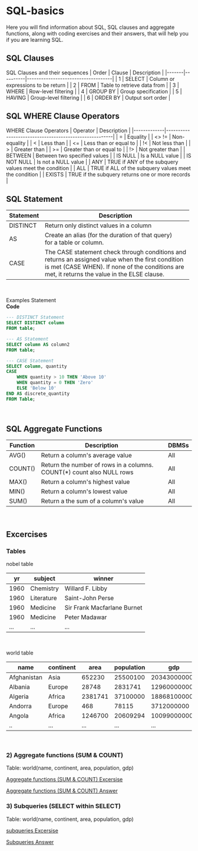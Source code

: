 # SQL-basics

Here you will find information about SQL, SQL clauses and aggregate functions, along with coding exercises and their answers, that will help you if you are learning SQL.


## SQL Clauses

SQL Clauses and their sequences 
| Order | Clause   | Description                        |
|-------|----------|------------------------------------|
| 1     | SELECT   | Column or expressions to be return |
| 2     | FROM     | Table to retrieve data from        |
| 3     | WHERE    | Row-level filtering                |
| 4     | GROUP BY | Group specification                |
| 5     | HAVING   | Group-level filtering              |
| 6     | ORDER BY | Output sort order                  |
<br>

## SQL WHERE Clause Operators

WHERE Clause Operators
| Operator    | Description                                           |
|-------------|-------------------------------------------------------|
| =           | Equality                                              |
| <> !=       | Non-equality                                          |
| <           | Less than                                             |
| <=          | Less than or equal to                                 |
| !<          | Not less than                                         |
| >           | Greater than                                          |
| >=          | Greater than or equal to                              |
| !>          | Not greater than                                      |
| BETWEEN     | Between two specified values                          |
| IS NULL     | Is a NULL value                                       |
| IS NOT NULL | Is not a NULL value                                   |
| ANY         | TRUE if ANY of the subquery values meet the condition |
| ALL         | TRUE if ALL of the subquery values meet the condition |
| EXISTS      | TRUE if the subquery returns one or more records      |
<br>

## SQL Statement

| Statement | Description |
|---|---|
| DISTINCT | Return only distinct values in a column |
| AS | Create an alias (for the duration of that query) <br>for a table or column. |
| CASE | The CASE statement check through conditions and <br>returns an assigned value when the first condition <br>is met (CASE WHEN). If none of the conditions are <br>met, it returns the value in the ELSE clause. |
<br>

Examples Statement<br>
**Code** <br>
```SQL
--- DISTINCT Statement
SELECT DISTINCT column 
FROM table;

--- AS Statement
SELECT column AS column2 
FROM table;

--- CASE Statement
SELECT column, quantity
CASE
    WHEN quantity > 10 THEN 'Above 10'
    WHEN quantity = 0 THEN 'Zero'
    ELSE 'Below 10'
END AS discrete_quantity
FROM Table;
```
<br>

## SQL Aggregate Functions 

| Function | Description                                                            | DBMSs |
|----------|------------------------------------------------------------------------|-------|
| AVG()    | Return a column's average value                                        | All   |
| COUNT()  | Return the number of rows in a columns.  COUNT(*) count also NULL rows | All   |
| MAX()    | Return a column's highest value                                        | All   |
| MIN()    | Return a column's lowest value                                         | All   |
| SUM()    | Return a the sum of a column's value                                   | All   |
<br>

## Excercises
### Tables

nobel table 

| yr   | subject    | winner                      | 
|------|------------|-----------------------------|
| 1960 | Chemistry  | Willard F. Libby            |
| 1960 | Literature | Saint-John Perse            |
| 1960 | Medicine   | Sir Frank Macfarlane Burnet |
| 1960 | Medicine   | Peter Madawar               |
| ...  | ...        | ...                         |
<br>

world table 

| name        | continent | area    | population | gdp          |
|-------------|-----------|---------|------------|--------------|
| Afghanistan | Asia      | 652230  | 25500100   | 20343000000  |
| Albania     | Europe    | 28748   | 2831741    | 12960000000  |
| Algeria     | Africa    | 2381741 | 37100000   | 188681000000 |
| Andorra     | Europe    | 468     | 78115      | 3712000000   |
| Angola      | Africa    | 1246700 | 20609294   | 100990000000 |
| ..          | ...       | ...     | ...        | ...          |
<br>

### 2) Aggregate functions (SUM & COUNT)

Table: world(name, continent, area, population, gdp)

[Aggregate functions (SUM & COUNT) Excersise](https://sqlzoo.net/wiki/SUM_and_COUNT)

[Aggregate functions (SUM & COUNT) Answer](https://github.com/TamayoLeivaJ/SQL-basics/blob/gh-pages/Queries/SQL_Aggregate_Functions.sql)


### 3) Subqueries (SELECT within SELECT)

Table: world(name, continent, area, population, gdp)

[subqueries Excersise](https://sqlzoo.net/wiki/SELECT_within_SELECT_Tutorial)

[Subqueries Answer](https://github.com/TamayoLeivaJ/SQL-basics/blob/gh-pages/Queries/SQL_Subqueries.sql)